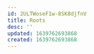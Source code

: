 ```yaml
---
id: 2ULTWoseF1w-8SK8djfnV
title: Roots
desc: ''
updated: 1639762693868
created: 1639762693868
---
```


